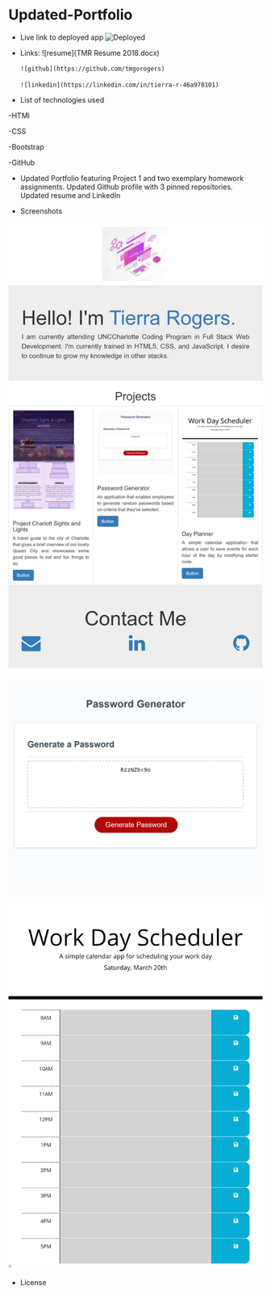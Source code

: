 # Updated-Portfolio

   * Live link to deployed app
         ![Deployed](https://tmgorogers.github.io/Updated-Portfolio/)
   * Links:
         ![resume](TMR Resume 2018.docx)
         
         ![github](https://github.com/tmgorogers)

         ![linkedin](https://linkedin.com/in/tierra-r-46a978101)

   * List of technologies used

   -HTMl

   -CSS

   -Bootstrap

   -GitHub

   * Updated Portfolio featuring Project 1 and two exemplary homework assignments. Updated Github profile with 3 pinned repositories. Updated resume and LinkedIn
  
   * Screenshots

   ![Screenshot](assets/Updated-Portfolio.png)

   ![Screenshot](assets/Password-Generator.png)

   ![Screenshot](/assets/Work-Day-Scheduler.png)

   
   * License

   

